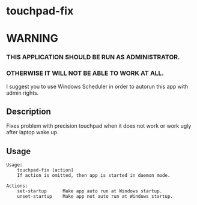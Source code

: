 # touchpad-fix

# WARNING
### THIS APPLICATION SHOULD BE RUN AS ADMINISTRATOR.
### OTHERWISE IT WILL NOT BE ABLE TO WORK AT ALL.

I suggest you to use Windows Scheduler in order to autorun this app with admin rights.

## Description

Fixes problem with precision touchpad when it does not work or work ugly after laptop wake up.

## Usage
```
Usage:
    touchpad-fix [action]
    If action is omitted, then app is started in daemon mode.

Actions:
    set-startup      Make app auto run at Windows startup.
    unset-startup    Make app not auto run at Windows startup.
```

